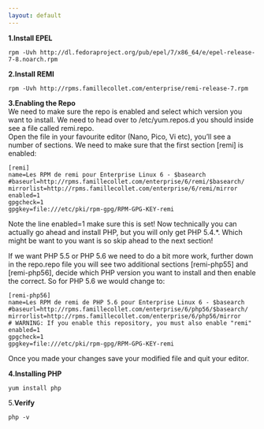 ```yaml
---
layout: default
---
```


**1.Install EPEL** 

    rpm -Uvh http://dl.fedoraproject.org/pub/epel/7/x86_64/e/epel-release-7-8.noarch.rpm

**2.Install REMI**  

    rpm -Uvh http://rpms.famillecollet.com/enterprise/remi-release-7.rpm

**3.Enabling the Repo**   
We need to make sure the repo is enabled and select which version you want to install. We need to head over to /etc/yum.repos.d you should inside see a file called remi.repo.  
Open the file in your favourite editor (Nano, Pico, Vi etc), you’ll see a number of sections. We need to make sure that the first section [remi] is enabled:


    [remi]
    name=Les RPM de remi pour Enterprise Linux 6 - $basearch
    #baseurl=http://rpms.famillecollet.com/enterprise/6/remi/$basearch/
    mirrorlist=http://rpms.famillecollet.com/enterprise/6/remi/mirror
    enabled=1
    gpgcheck=1
    gpgkey=file:///etc/pki/rpm-gpg/RPM-GPG-KEY-remi


Note the line enabled=1 make sure this is set! Now technically you can actually go ahead and install PHP, but you will only get PHP 5.4.*. Which might be want to you want is so skip ahead to the next section!

If we want PHP 5.5 or PHP 5.6 we need to do a bit more work, further down in the repo.repo file you will see two additional sections [remi-php55] and [remi-php56], decide which PHP version you want to install and then enable the correct. So for PHP 5.6 we would change to:

    [remi-php56]
    name=Les RPM de remi de PHP 5.6 pour Enterprise Linux 6 - $basearch
    #baseurl=http://rpms.famillecollet.com/enterprise/6/php56/$basearch/
    mirrorlist=http://rpms.famillecollet.com/enterprise/6/php56/mirror
    # WARNING: If you enable this repository, you must also enable "remi"
    enabled=1
    gpgcheck=1
    gpgkey=file:///etc/pki/rpm-gpg/RPM-GPG-KEY-remi

Once you made your changes save your modified file and quit your editor.

**4.Installing PHP**

    yum install php

5.**Verify**

	php -v
